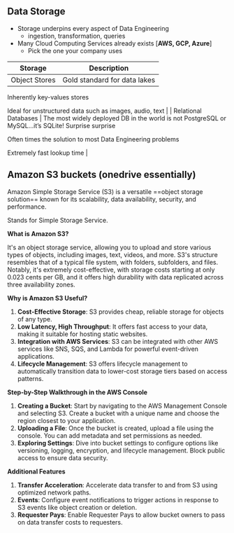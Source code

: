 ## Data Storage

- Storage underpins every aspect of Data Engineering
    - ingestion, transformation, queries
- Many Cloud Computing Services already exists [**AWS, GCP, Azure**]
    - Pick the one your company uses

|Storage|Description|
|---|---|
|Object Stores|Gold standard for data lakes|

Inherently key-values stores

Ideal for unstructured data such as images, audio, text | | Relational Databases | The most widely deployed DB in the world is not PostgreSQL or MySQL…it’s SQLite! Surprise surprise

Often times the solution to most Data Engineering problems

Extremely fast lookup time |


## Amazon S3 buckets (onedrive essentially)

Amazon Simple Storage Service (S3) is a versatile ==object storage solution== known for its scalability, data availability, security, and performance.

Stands for Simple Storage Service.

**What is Amazon S3?**

It's an object storage service, allowing you to upload and store various types of objects, including images, text, videos, and more. S3's structure resembles that of a typical file system, with folders, subfolders, and files. Notably, it's extremely cost-effective, with storage costs starting at only 0.023 cents per GB, and it offers high durability with data replicated across three availability zones.

**Why is Amazon S3 Useful?**

1. **Cost-Effective Storage**: S3 provides cheap, reliable storage for objects of any type.
2. **Low Latency, High Throughput**: It offers fast access to your data, making it suitable for hosting static websites.
3. **Integration with AWS Services**: S3 can be integrated with other AWS services like SNS, SQS, and Lambda for powerful event-driven applications.
4. **Lifecycle Management**: S3 offers lifecycle management to automatically transition data to lower-cost storage tiers based on access patterns.

**Step-by-Step Walkthrough in the AWS Console**

1. **Creating a Bucket**: Start by navigating to the AWS Management Console and selecting S3. Create a bucket with a unique name and choose the region closest to your application.
2. **Uploading a File**: Once the bucket is created, upload a file using the console. You can add metadata and set permissions as needed.
3. **Exploring Settings**: Dive into bucket settings to configure options like versioning, logging, encryption, and lifecycle management. Block public access to ensure data security.

**Additional Features**

1. **Transfer Acceleration**: Accelerate data transfer to and from S3 using optimized network paths.
2. **Events**: Configure event notifications to trigger actions in response to S3 events like object creation or deletion.
3. **Requester Pays**: Enable Requester Pays to allow bucket owners to pass on data transfer costs to requesters.